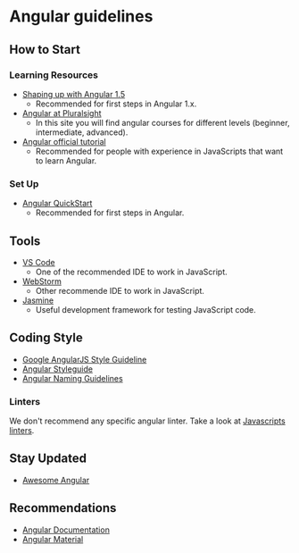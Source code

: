 # Angular guidelines

## How to Start

### Learning Resources

- [Shaping up with Angular 1.5](https://www.codeschool.com/courses/shaping-up-with-angularjs)
  - Recommended for first steps in Angular 1.x.
- [Angular at Pluralsight](https://app.pluralsight.com/paths/skills/an/angular-js)
  - In this site you will find angular courses for different levels (beginner, intermediate,
  advanced).
- [Angular official tutorial](https://angular.io/tutorial)
  - Recommended for people with experience in JavaScripts that want to learn Angular.

### Set Up

- [Angular QuickStart](https://angular.io/guide/quickstart)
  - Recommended for first steps in Angular.

## Tools

- [VS Code](https://code.visualstudio.com/)
  - One of the recommended IDE to work in JavaScript.
- [WebStorm](https://www.jetbrains.com/webstorm/)
  - Other recommende IDE to work in JavaScript.
- [Jasmine](https://jasmine.github.io/)
  - Useful development framework for testing JavaScript code.

## Coding Style

- [Google AngularJS Style Guideline](https://google.github.io/styleguide/angularjs-google-style.html)
- [Angular Styleguide](https://angular.io/guide/styleguide)
- [Angular Naming Guidelines](https://angular.io/guide/styleguide#general-naming-guidelines)

### Linters

We don't recommend any specific angular linter. Take a look at
[Javascripts linters](./../../languages/javascript/README.md#linters).

## Stay Updated

- [Awesome Angular](https://github.com/gianarb/awesome-angularjs)

## Recommendations

- [Angular Documentation](https://angular.io/docs)
- [Angular Material](https://material.angular.io/)